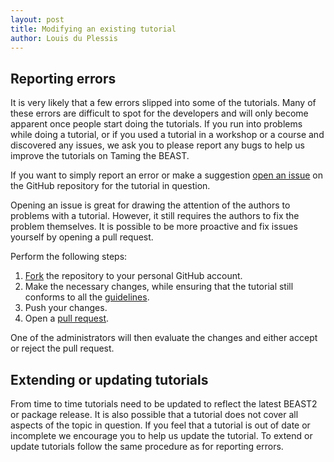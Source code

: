 ```yaml
---
layout: post
title: Modifying an existing tutorial
author: Louis du Plessis
---
```


## Reporting errors

It is very likely that a few errors slipped into some of the tutorials. Many of these errors are difficult to spot for the developers and will only become apparent once people start doing the tutorials. If you run into problems while doing a tutorial, or if you used a tutorial in a workshop or a course and discovered any issues, we ask you to please report any bugs to help us improve the tutorials on Taming the BEAST.

If you want to simply report an error or make a suggestion [open an issue](https://help.github.com/articles/creating-an-issue/) on the GitHub repository for the tutorial in question. 

Opening an issue is great for drawing the attention of the authors to problems with a tutorial. However, it still requires the authors to fix the problem themselves. It is possible to be more proactive and fix issues yourself by opening a pull request. 

Perform the following steps:

1. [Fork](https://help.github.com/articles/fork-a-repo/) the repository to your personal GitHub account.
2. Make the necessary changes, while ensuring that the tutorial still conforms to all the [guidelines](/contribute/New-tutorial-checklist).
3. Push your changes.
4. Open a [pull request](https://help.github.com/articles/about-pull-requests/).

One of the administrators will then evaluate the changes and either accept or reject the pull request.


## Extending or updating tutorials

From time to time tutorials need to be updated to reflect the latest BEAST2 or package release. 
It is also possible that a tutorial does not cover all aspects of the topic in question. If you feel that a tutorial is out of date or incomplete we encourage you to help us update the tutorial. To extend or update tutorials follow the same procedure as for reporting errors. 